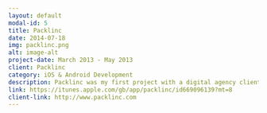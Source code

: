 ```yaml
---
layout: default
modal-id: 5
title: Packlinc
date: 2014-07-18
img: packlinc.png
alt: image-alt
project-date: March 2013 - May 2013
client: Packlinc
category: iOS & Android Development
description: Packlinc was my first project with a digital agency client based in Newcastle upon Tyne. The app used some extrordinary technology in order to produce a product that could read invisible watermarks on real life print. These invisible watermarks would allow the app to do some ordinary scanning such as display a webpage or a youtube video, or they could be used to display an overlay or augmented reality on to the users device, giving a detailed and rich experience to the user. Initially starting as a purely iOS project, the product was seen as successful and an Android equivilent was also then created by myself.
link: https://itunes.apple.com/gb/app/packlinc/id669096139?mt=8
client-link: http://www.packlinc.com
---
```

